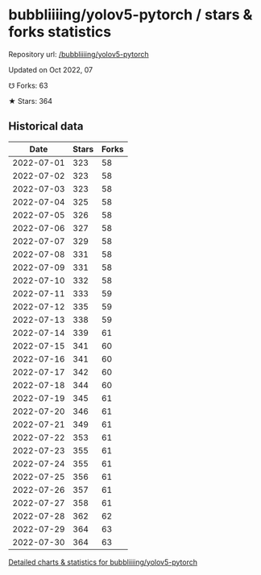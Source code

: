 # bubbliiiing/yolov5-pytorch / stars & forks statistics

Repository url: [/bubbliiiing/yolov5-pytorch](https://github.com/bubbliiiing/yolov5-pytorch)

Updated on Oct 2022, 07

☋ Forks: 63

★ Stars: 364

## Historical data
| Date | Stars | Forks |
|------|-------|-------|
| 2022-07-01 | 323 | 58 | 
| 2022-07-02 | 323 | 58 | 
| 2022-07-03 | 323 | 58 | 
| 2022-07-04 | 325 | 58 | 
| 2022-07-05 | 326 | 58 | 
| 2022-07-06 | 327 | 58 | 
| 2022-07-07 | 329 | 58 | 
| 2022-07-08 | 331 | 58 | 
| 2022-07-09 | 331 | 58 | 
| 2022-07-10 | 332 | 58 | 
| 2022-07-11 | 333 | 59 | 
| 2022-07-12 | 335 | 59 | 
| 2022-07-13 | 338 | 59 | 
| 2022-07-14 | 339 | 61 | 
| 2022-07-15 | 341 | 60 | 
| 2022-07-16 | 341 | 60 | 
| 2022-07-17 | 342 | 60 | 
| 2022-07-18 | 344 | 60 | 
| 2022-07-19 | 345 | 61 | 
| 2022-07-20 | 346 | 61 | 
| 2022-07-21 | 349 | 61 | 
| 2022-07-22 | 353 | 61 | 
| 2022-07-23 | 355 | 61 | 
| 2022-07-24 | 355 | 61 | 
| 2022-07-25 | 356 | 61 | 
| 2022-07-26 | 357 | 61 | 
| 2022-07-27 | 358 | 61 | 
| 2022-07-28 | 362 | 62 | 
| 2022-07-29 | 364 | 63 | 
| 2022-07-30 | 364 | 63 | 


[Detailed charts & statistics for bubbliiiing/yolov5-pytorch](https://reviewgithub.com/rep/bubbliiiing/yolov5-pytorch)
